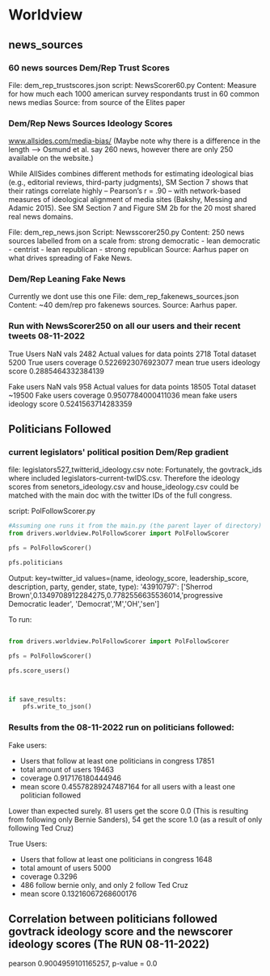 # Worldview

## news_sources 

### 60 news sources Dem/Rep Trust Scores
File: dem_rep_trustscores.json
script: NewsScorer60.py
Content: Measure for how much each 1000 american survey respondants trust in 60 common news medias
Source: from source of the Elites paper

### Dem/Rep News Sources Ideology Scores

www.allsides.com/media-bias/ (Maybe note why there is a difference in the length --> Osmund et al. say 260 news, however there are only 250 available on the website.) 

While AllSides combines different methods for estimating ideological bias (e.g., editorial reviews, third-party judgments), SM Section 7 shows that their ratings correlate highly – Pearson’s r = .90 – with network-based measures of ideological alignment of media sites (Bakshy, Messing and Adamic 2015). See SM Section 7 and Figure SM 2b for the 20 most shared real news domains.


File: dem_rep_news.json
Script: Newsscorer250.py
Content: 250 news sources labelled from on a scale from: strong democratic - lean democratic - centrist - lean republican - strong republican
Source: Aarhus paper on what drives spreading of Fake News.
### Dem/Rep Leaning Fake News

Currently we dont use this one
File: dem_rep_fakenews_sources.json
Content: ~40 dem/rep pro fakenews sources.
Source: Aarhus paper. 


### Run with NewsScorer250 on all our users and their recent tweets 08-11-2022

True Users
NaN vals 2482
Actual values for data points 2718
Total dataset 5200
True users coverage 0.5226923076923077
mean true users ideology score 0.2885464332384139

Fake users
NaN vals 958
Actual values for data points 18505
Total dataset ~19500
Fake users coverage 0.9507784000411036
mean fake users ideology score 0.5241563714283359



## Politicians Followed

### current legislators' political position Dem/Rep gradient

file: legislators527_twitterid_ideology.csv
note: Fortunately, the govtrack_ids where included legislators-current-twIDS.csv. Therefore the ideology scores from senetors_ideology.csv and house_ideology.csv could be matched with the main doc with the twitter IDs of the full congress. 


script: PolFollowScorer.py

```python
#Assuming one runs it from the main.py (the parent layer of directory)
from drivers.worldview.PolFollowScorer import PolFollowScorer

pfs = PolFollowScorer()

pfs.politicians
```

Output: key=twitter_id values=(name, ideology_score, leadership_score, description, party, gender, state, type):
'43910797': ['Sherrod Brown',0.1349708912284275,0.7782556635536014,'progressive Democratic leader', 'Democrat','M','OH','sen']


To run:
```python

from drivers.worldview.PolFollowScorer import PolFollowScorer

pfs = PolFollowScorer()

pfs.score_users()



if save_results:
    pfs.write_to_json()

```

### Results from the 08-11-2022 run on politicians followed:

Fake users:

- Users that follow at least one politicians in congress 17851
- total amount of users 19463
- coverage 0.917176180444946
- mean score 0.45578289247487164 for all users with a least one politician followed

Lower than expected surely. 81 users get the score 0.0 (This is resulting from following only Bernie Sanders), 54 get the score 1.0 (as a result of only following Ted Cruz)


True Users:

- Users that follow at least one politicians in congress 1648
- total amount of users 5000
- coverage 0.3296
- 486 follow bernie only, and only 2 follow Ted Cruz
- mean score 0.13216067268600176


## Correlation between politicians followed govtrack ideology score and the newscorer ideology scores (The RUN 08-11-2022)

pearson 0.9004959101165257, p-value =  0.0
